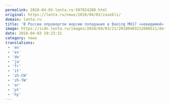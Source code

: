 ```yaml
---
permalink: 2018-04-03-lenta.ru-597024288.html
original: https://lenta.ru/news/2018/04/03/zasekli/
domain: lenta.ru
title: 'В России опровергли версию попадания в Boeing MH17 «невидимой» ракеты'
image: https://icdn.lenta.ru/images/2018/04/03/21/20180403212608511/detail_d7392b3d5f5986bc9fbfe11f3518f196.jpg
date: 2018-04-03 19:23:31
category: news
translations: 
 - 'en'
 - 'es'
 - 'de'
 - 'ja'
 - 'fr'
 - 'it'
 - 'zh-CN'
 - 'zh-TW'
 - 'ar'
 - 'pt'
 - 'hy'
---
```



